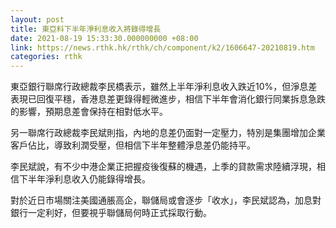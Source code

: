 ```yaml
---
layout: post
title: 東亞料下半年淨利息收入將錄得增長
date: 2021-08-19 15:33:30.000000000 +08:00
link: https://news.rthk.hk/rthk/ch/component/k2/1606647-20210819.htm
categories: rthk
---
```


東亞銀行聯席行政總裁李民橋表示，雖然上半年淨利息收入跌近10%，但淨息差表現已回復平穩，香港息差更錄得輕微進步，相信下半年會消化銀行同業拆息急跌的影響，預期息差會保持在相對低水平。

另一聯席行政總裁李民斌則指，內地的息差仍面對一定壓力，特別是集團增加企業客戶佔比，導致利潤受壓，但相信下半年整體淨息差仍能持平。

李民斌說，有不少中港企業正把握疫後復蘇的機遇，上季的貸款需求陸續浮現，相信下半年淨利息收入仍能錄得增長。

對於近日市場關注美國通脹高企，聯儲局或會逐步「收水」，李民斌認為，加息對銀行一定利好，但要視乎聯儲局何時正式採取行動。

